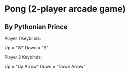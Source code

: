 # Pong (2-player arcade game)
By Pythonian Prince
-------------------------------------------------------------------------------------------------------
Player 1 Keybinds:

Up = "W"
Down = "S"


Player 2 Keybinds:

Up = "Up Arrow"
Down = "Down Arrow"
